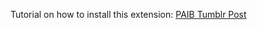 Tutorial on how to install this extension: [PAIB Tumblr Post](https://www.tumblr.com/artepti/781911133251567616/poisonaibros-or-paib-for-short?source=share)

